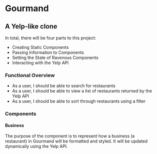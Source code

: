 # Gourmand
## A Yelp-like clone

In total, there will be four parts to this project:

- Creating Static Components
- Passing Information to Components
- Setting the State of Ravenous Components
- Interacting with the Yelp API

### Functional Overview
- As a user, I should be able to search for restaurants
- As a user, I should be able to view a list of restaurants returned by the Yelp API
- As a user, I should be able to sort through restaurants using a filter

### Components
#### Business
The purpose of the <Business /> component is to represent how a business (a restaurant) in Gourmand will be formatted and styled. It will be updated dynamically using the Yelp API.
